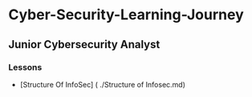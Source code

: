 # Cyber-Security-Learning-Journey


## Junior Cybersecurity Analyst

### Lessons
    
- [Structure Of InfoSec] ( ./Structure of Infosec.md)
